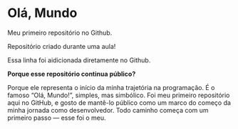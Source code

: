 # Olá, Mundo
Meu primeiro repositório no Github.

Repositório criado durante uma aula!

Essa linha foi aidicionada diretamente no Github.

**Porque esse repositório continua público?**

Porque ele representa o início da minha trajetória na programação. É o famoso “Olá, Mundo!”, simples, mas simbólico. Foi meu primeiro repositório aqui no GitHub, e gosto de mantê-lo público como um marco do começo da minha jornada como desenvolvedor. Todo caminho começa com um primeiro passo — esse foi o meu.
